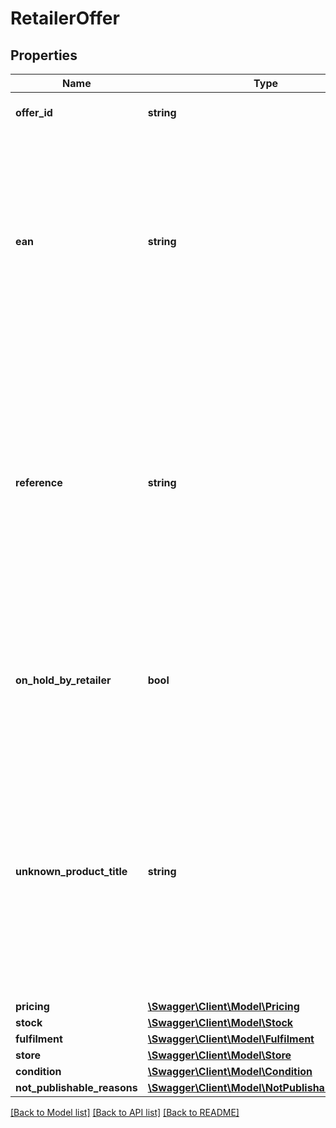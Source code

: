 # RetailerOffer

## Properties
Name | Type | Description | Notes
------------ | ------------- | ------------- | -------------
**offer_id** | **string** | Unique identifier for an offer. | 
**ean** | **string** | The EAN number associated with this product. Note: in case an ISBN is provided, the ISBN will be replaced with the actual EAN belonging to this ISBN. | 
**reference** | **string** | A user-defined reference that helps you identify this particular offer when receiving data from us. This element can optionally be left empty and has a maximum amount of 20 characters. | [optional] 
**on_hold_by_retailer** | **bool** | Indicates whether or not you want to put this offer for sale on the bol.com website. Defaults to false. | 
**unknown_product_title** | **string** | In case the item is not known to bol.com you can use this field to identify this particular product. Note: in case the product is known to bol.com, the unknown product title will not be stored. | [optional] 
**pricing** | [**\Swagger\Client\Model\Pricing**](Pricing.md) |  | 
**stock** | [**\Swagger\Client\Model\Stock**](Stock.md) |  | 
**fulfilment** | [**\Swagger\Client\Model\Fulfilment**](Fulfilment.md) |  | 
**store** | [**\Swagger\Client\Model\Store**](Store.md) |  | 
**condition** | [**\Swagger\Client\Model\Condition**](Condition.md) |  | 
**not_publishable_reasons** | [**\Swagger\Client\Model\NotPublishableReason[]**](NotPublishableReason.md) |  | 

[[Back to Model list]](../README.md#documentation-for-models) [[Back to API list]](../README.md#documentation-for-api-endpoints) [[Back to README]](../README.md)


